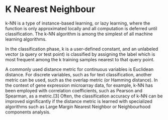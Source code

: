 # K Nearest Neighbour
k-NN is a type of instance-based learning, or lazy learning, where the function is only approximated locally and all computation 
is deferred until classification. The k-NN algorithm is among the simplest of all machine learning algorithms. 

In the classification phase, k is a user-defined constant, and an unlabeled vector (a query or test point) is classified by 
assigning the label which is most frequent among the k training samples nearest to that query point.

A commonly used distance metric for continuous variables is Euclidean distance. For discrete variables, such as for text 
classification, another metric can be used, such as the overlap metric (or Hamming distance). In the context of gene expression 
microarray data, for example, k-NN has been employed with correlation coefficients, such as Pearson and Spearman, as a metric.[3] 
Often, the classification accuracy of k-NN can be improved significantly if the distance metric is learned with specialized 
algorithms such as Large Margin Nearest Neighbor or Neighbourhood components analysis. 
